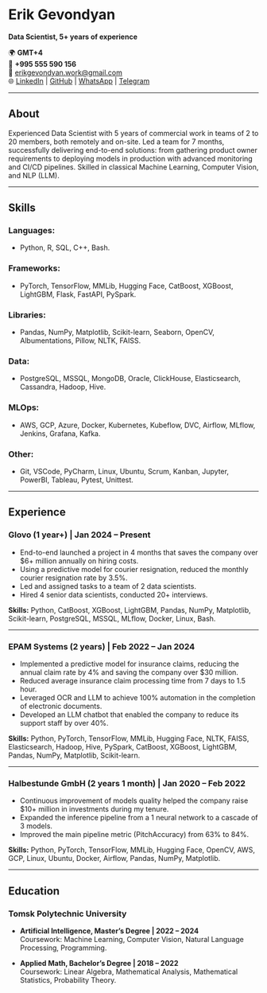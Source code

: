 # Erik Gevondyan

**Data Scientist, 5+ years of experience**

🌍 **GMT+4**  
📱 **+995 555 590 156**  
📧 [erikgevondyan.work@gmail.com](mailto:erikgevondyan.work@gmail.com)  
🌐 [LinkedIn](https://linkedin.com/in/erikgevondyan) | [GitHub](https://github.com/gevondyanerik) | [WhatsApp](https://wa.me/995555590156) | [Telegram](https://t.me/erikgevondyan_work)

---

## About

Experienced Data Scientist with 5 years of commercial work in teams of 2 to 20 members, both remotely and on-site. Led a team for 7 months, successfully delivering end-to-end solutions: from gathering product owner requirements to deploying models in production with advanced monitoring and CI/CD pipelines. Skilled in classical Machine Learning, Computer Vision, and NLP (LLM).

---

## Skills

### **Languages:**
- Python, R, SQL, C++, Bash.

### **Frameworks:**
- PyTorch, TensorFlow, MMLib, Hugging Face, CatBoost, XGBoost, LightGBM, Flask, FastAPI, PySpark.

### **Libraries:**
- Pandas, NumPy, Matplotlib, Scikit-learn, Seaborn, OpenCV, Albumentations, Pillow, NLTK, FAISS.

### **Data:**
- PostgreSQL, MSSQL, MongoDB, Oracle, ClickHouse, Elasticsearch, Cassandra, Hadoop, Hive.

### **MLOps:**
- AWS, GCP, Azure, Docker, Kubernetes, Kubeflow, DVC, Airflow, MLflow, Jenkins, Grafana, Kafka.

### **Other:**
- Git, VSCode, PyCharm, Linux, Ubuntu, Scrum, Kanban, Jupyter, PowerBI, Tableau, Pytest, Unittest.

---

## Experience

### **Glovo (1 year+) | Jan 2024 – Present**
- End-to-end launched a project in 4 months that saves the company over $6+ million annually on hiring costs.
- Using a predictive model for courier resignation, reduced the monthly courier resignation rate by 3.5%.
- Led and assigned tasks to a team of 2 data scientists.
- Hired 4 senior data scientists, conducted 20+ interviews.

**Skills:** Python, CatBoost, XGBoost, LightGBM, Pandas, NumPy, Matplotlib, Scikit-learn, PostgreSQL, MSSQL, MLflow, Docker, Linux, Bash.

---

### **EPAM Systems (2 years) | Feb 2022 – Jan 2024**
- Implemented a predictive model for insurance claims, reducing the annual claim rate by 4% and saving the company over $30 million.
- Reduced average insurance claim processing time from 7 days to 1.5 hour.
- Leveraged OCR and LLM to achieve 100% automation in the completion of electronic documents.
- Developed an LLM chatbot that enabled the company to reduce its support staff by over 40%.

**Skills:** Python, PyTorch, TensorFlow, MMLib, Hugging Face, NLTK, FAISS, Elasticsearch, Hadoop, Hive, PySpark, CatBoost, XGBoost, LightGBM, Pandas, NumPy, Matplotlib, Scikit-learn.

---

### **Halbestunde GmbH (2 years 1 month) | Jan 2020 – Feb 2022**
- Continuous improvement of models quality helped the company raise $10+ million in investments during my tenure.
- Expanded the inference pipeline from a 1 neural network to a cascade of 3 models.
- Improved the main pipeline metric (PitchAccuracy) from 63% to 84%.

**Skills:** Python, PyTorch, TensorFlow, MMLib, Hugging Face, OpenCV, AWS, GCP, Linux, Ubuntu, Docker, Airflow, Pandas, NumPy, Matplotlib.

---

## Education

### **Tomsk Polytechnic University**
- **Artificial Intelligence, Master’s Degree | 2022 – 2024**  
  Coursework: Machine Learning, Computer Vision, Natural Language Processing, Programming.

- **Applied Math, Bachelor’s Degree | 2018 – 2022**  
  Coursework: Linear Algebra, Mathematical Analysis, Mathematical Statistics, Probability Theory.
